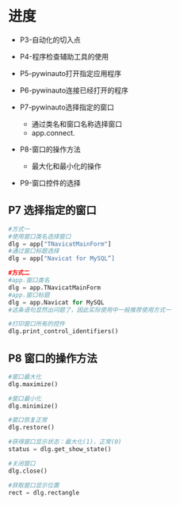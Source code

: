 # 进度
* P3-自动化的切入点
* P4-程序检查辅助工具的使用
* P5-pywinauto打开指定应用程序
* P6-pywinauto连接已经打开的程序
* P7-pywinauto选择指定的窗口
	* 通过类名和窗口名称选择窗口
	* app.connect.
* P8-窗口的操作方法
	* 最大化和最小化的操作

* P9-窗口控件的选择

## P7 选择指定的窗口
```Python
#方式一
#使用窗口类名选择窗口
dlg = app["TNavicatMainForm"]
#通过窗口标题选择
dlg = app["Navicat for MySQL“]

#方式二
#app.窗口类名
dlg = app.TNavicatMainForm
#app.窗口标题
dlg = app.Navicat for MySQL
#这条语句显然出问题了，因此实际使用中一般推荐使用方式一

#打印窗口所有的控件
dlg.print_control_identifiers()
```	

## P8 窗口的操作方法
```Python
#窗口最大化
dlg.maximize()

#窗口最小化
dlg.minimize()

#窗口恢复正常
dlg.restore()

#获得窗口显示状态：最大化(1)，正常(0)
status = dlg.get_show_state()

#关闭窗口
dlg.close()

#获取窗口显示位置
rect = dlg.rectangle
```
<!--stackedit_data:
eyJoaXN0b3J5IjpbODgzODYwMjU4LC0xODY0NTUwODgxLDk5OD
Q5NjUzMSw5OTg0OTY1MzEsLTE1MzQ2Nzc1MDcsLTc2NzE4NDQw
LC0yNTc0NjYyNjcsMTc4MzU4Njg5MSwtMTE4Nzc2MTAwOCwtMT
U1ODM0NjA5Niw1NDE3MTUyNzQsMjIyNzg0MTE5LC0xMzgyOTEw
MzcxXX0=
-->